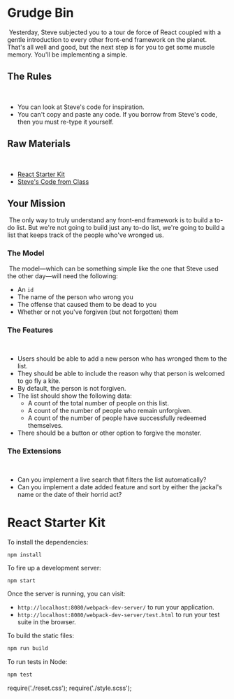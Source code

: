 # Grudge Bin
​
Yesterday, Steve subjected you to a tour de force of React coupled with a gentle introduction to every other front-end framework on the planet.
​
That's all well and good, but the next step is for you to get some muscle memory. You'll be implementing a simple.
​
## The Rules
​
- You can look at Steve's code for inspiration.
- You can't copy and paste any code. If you borrow from Steve's code, then you must re-type it yourself.
​
## Raw Materials
​
- [React Starter Kit](https://github.com/turingschool-examples/react-starter-kit)
- [Steve's Code from Class](https://github.com/turingschool-examples/react-starter-kit/commit/c164af37c49305bb81a15e4e01cc950e04ded3d4)
​
## Your Mission
​
The only way to truly understand any front-end framework is to build a to-do list. But we're not going to build just any to-do list, we're going to build a list that keeps track of the people who've wronged us.
​
### The Model
​
The model—which can be something simple like the one that Steve used the other day—will need the following:
​
- An `id`
- The name of the person who wrong you
- The offense that caused them to be dead to you
- Whether or not you've forgiven (but not forgotten) them
​
### The Features
​
- Users should be able to add a new person who has wronged them to the list.
- They should be able to include the reason why that person is welcomed to go fly a kite.
- By default, the person is not forgiven.
- The list should show the following data:
  - A count of the total number of people on this list.
  - A count of the number of people who remain unforgiven.
  - A count of the number of people have successfully redeemed themselves.
- There should be a button or other option to forgive the monster.
​
### The Extensions
​
- Can you implement a live search that filters the list automatically?
- Can you implement a date added feature and sort by either the jackal's name or the date of their horrid act?









# React Starter Kit

To install the dependencies:

```
npm install
```

To fire up a development server:

```
npm start
```

Once the server is running, you can visit:

* `http://localhost:8080/webpack-dev-server/` to run your application.
* `http://localhost:8080/webpack-dev-server/test.html` to run your test suite in the browser.

To build the static files:

```js
npm run build
```


To run tests in Node:

```js
npm test
```
require('./reset.css');
  require('./style.scss');
